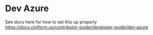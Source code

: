 # Dev Azure
See docs here for how to set this up properly https://docs.civiform.us/contributor-guide/developer-guide/dev-azure
